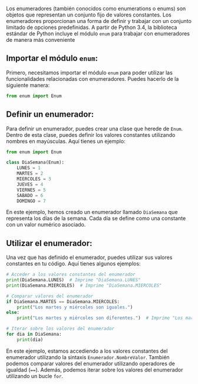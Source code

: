 Los enumeradores (también conocidos como enumerations o enums) son objetos que representan un conjunto fijo de valores constantes. Los enumeradores proporcionan una forma de definir y trabajar con un conjunto limitado de opciones predefinidas. A partir de Python 3.4, la biblioteca estándar de Python incluye el módulo `enum` para trabajar con enumeradores de manera más conveniente

## Importar el módulo `enum`:
Primero, necesitamos importar el módulo `enum` para poder utilizar las funcionalidades relacionadas con enumeradores. Puedes hacerlo de la siguiente manera:

```python
from enum import Enum
```

## Definir un enumerador:
Para definir un enumerador, puedes crear una clase que herede de `Enum`. Dentro de esta clase, puedes definir los valores constantes utilizando nombres en mayúsculas. Aquí tienes un ejemplo:

```python
from enum import Enum

class DiaSemana(Enum):
    LUNES = 1
    MARTES = 2
    MIERCOLES = 3
    JUEVES = 4
    VIERNES = 5
    SABADO = 6
    DOMINGO = 7
```

En este ejemplo, hemos creado un enumerador llamado `DiaSemana` que representa los días de la semana. Cada día se define como una constante con un valor numérico asociado.

## Utilizar el enumerador:
Una vez que has definido el enumerador, puedes utilizar sus valores constantes en tu código. Aquí tienes algunos ejemplos:

```python
# Acceder a los valores constantes del enumerador
print(DiaSemana.LUNES)  # Imprime "DiaSemana.LUNES"
print(DiaSemana.MIERCOLES)  # Imprime "DiaSemana.MIERCOLES"

# Comparar valores del enumerador
if DiaSemana.MARTES == DiaSemana.MIERCOLES:
    print("Los martes y miércoles son iguales.")
else:
    print("Los martes y miércoles son diferentes.")  # Imprime "Los martes y miércoles son diferentes."

# Iterar sobre los valores del enumerador
for dia in DiaSemana:
    print(dia)
```

En este ejemplo, estamos accediendo a los valores constantes del enumerador utilizando la sintaxis `Enumerador.NombreValor`. También podemos comparar valores del enumerador utilizando operadores de igualdad (`==`). Además, podemos iterar sobre los valores del enumerador utilizando un bucle `for`.
